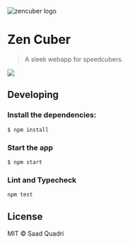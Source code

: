 ![zencuber logo](https://i.imgur.com/IGG7Eax.png)

# Zen Cuber
> A sleek webapp for speedcubers.

![](http://i.imgur.com/sxXkTCJ.png)

## Developing

### Install the dependencies:
```
$ npm install
```

### Start the app
```
$ npm start
```
### Lint and Typecheck
```
npm test
```

## License
MIT &copy; Saad Quadri
